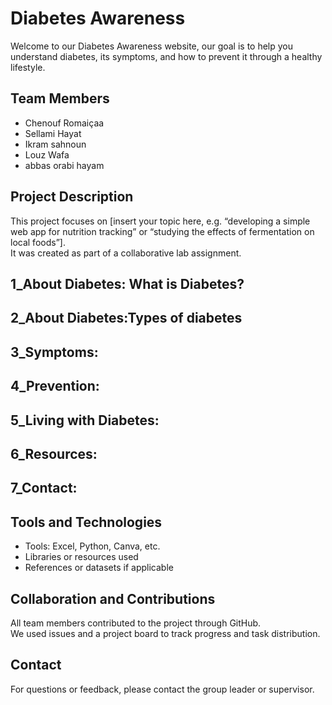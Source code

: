 # Diabetes Awareness
Welcome to our Diabetes Awareness website, our goal is to help you understand diabetes, its symptoms, and how to prevent it through a healthy lifestyle.

## Team Members
- Chenouf Romaiçaa 
- Sellami Hayat 
-  Ikram sahnoun 
- Louz Wafa
- abbas orabi hayam 

## Project Description
This project focuses on [insert your topic here, e.g. “developing a simple web app for nutrition tracking” or “studying the effects of fermentation on local foods”].  
It was created as part of a collaborative lab assignment.

## 1_About Diabetes: What is Diabetes?

   
## 2_About Diabetes:Types of diabetes


## 3_Symptoms:


## 4_Prevention:


## 5_Living with Diabetes:

## 6_Resources:

## 7_Contact:

## Tools and Technologies
- Tools: Excel, Python, Canva, etc.  
- Libraries or resources used  
- References or datasets if applicable  

## Collaboration and Contributions
All team members contributed to the project through GitHub.  
We used issues and a project board to track progress and task distribution.

## Contact
For questions or feedback, please contact the group leader or supervisor.
